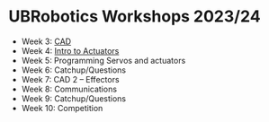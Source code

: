 # UBRobotics Workshops 2023/24

- Week 3: [CAD](1_cad/README.md)
- Week 4: [Intro to Actuators](2_actuators/README.md)
- Week 5: Programming Servos and actuators
- Week 6: Catchup/Questions
- Week 7: CAD 2 – Effectors
- Week 8: Communications
- Week 9: Catchup/Questions
- Week 10: Competition
